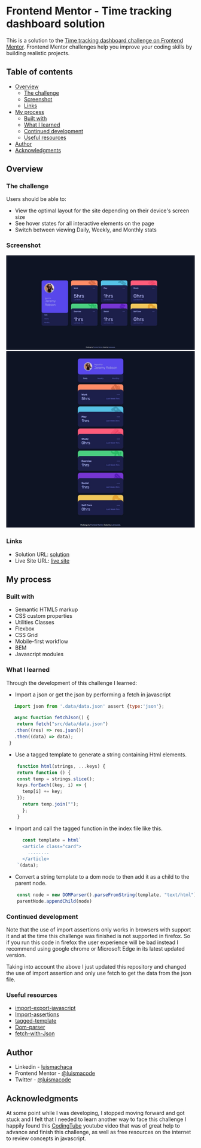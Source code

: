 # Frontend Mentor - Time tracking dashboard solution

This is a solution to the [Time tracking dashboard challenge on Frontend Mentor](https://www.frontendmentor.io/challenges/time-tracking-dashboard-UIQ7167Jw). Frontend Mentor challenges help you improve your coding skills by building realistic projects.

## Table of contents

- [Overview](#overview)
  - [The challenge](#the-challenge)
  - [Screenshot](#screenshot)
  - [Links](#links)
- [My process](#my-process)
  - [Built with](#built-with)
  - [What I learned](#what-i-learned)
  - [Continued development](#continued-development)
  - [Useful resources](#useful-resources)
- [Author](#author)
- [Acknowledgments](#acknowledgments)

## Overview

### The challenge

Users should be able to:

- View the optimal layout for the site depending on their device's screen size
- See hover states for all interactive elements on the page
- Switch between viewing Daily, Weekly, and Monthly stats

### Screenshot

![screenshot-desktop](./screenshots/time-tracking-desktop.jpeg)
![screenshot-mobile](./screenshots/time-tracking-mobile.jpeg)

### Links

- Solution URL: [solution](https://www.frontendmentor.io/solutions/timetrackingdashboard-SExGTK0i0w)
- Live Site URL: [live site](https://luismacode.github.io/time-tracking-dashboard/)

## My process

### Built with

- Semantic HTML5 markup
- CSS custom properties
- Utilities Classes
- Flexbox
- CSS Grid
- Mobile-first workflow
- BEM
- Javascript modules

### What I learned

Through the development of this challenge I learned:

- Import a json or get the json by performing a fetch in javascript

 ```js
    import json from '.data/data.json' assert {type:'json'};
  ```

 ```js
    async function fetchJson() {
     return fetch("src/data/data.json")
    .then((res) => res.json())
    .then((data) => data);
  }
  ```

- Use a tagged template to generate a string containing Html elements.

```js
    function html(strings, ...keys) {
    return function () {
    const temp = strings.slice();
    keys.forEach((key, i) => {
      temp[i] += key;
    });
      return temp.join("");
      };
    }
 ```

- Import and call the tagged function in the index file like this.

```js
      const template = html`
      <article class="card">
        ........
      </article>
    `(data);
```

- Convert a string template to a dom node to then add it as a child to the parent node.

```js
    const node = new DOMParser().parseFromString(template, "text/html").body.firstElementChild;
    parentNode.appendChild(node)
```

### Continued development

Note that the use of import assertions  only works in browsers with support it and at the time this challenge was finished is not supported in firefox. So if you run this code in firefox the user experience will be bad instead I recommend using google chrome or Microsoft Edge in its latest updated version.

Taking into account the above I just updated this repository and changed the use of import assertion and only use fetch to get the data from the json file.

### Useful resources

- [import-export-javascript](https://javascript.info/import-export)
- [Import-assertions](https://github.com/tc39/proposal-import-assertions)
- [tagged-template](https://developer.mozilla.org/en-US/docs/Web/JavaScript/Reference/Template_literals)
- [Dom-parser](https://davidwalsh.name/convert-html-stings-dom-nodes)
- [fetch-with-Json](https://dmitripavlutin.com/fetch-with-json/)

## Author

- Linkedin - [luismachaca](https://www.linkedin.com/in/luismachaca)
- Frontend Mentor - [@luismacode](https://www.frontendmentor.io/profile/luismacode)
- Twitter - [@luismacode](https://www.twitter.com/luismacode)

## Acknowledgments

At some point while I was developing, I stopped moving forward and got stuck and I felt that I needed to learn another way to face this challenge I happily found this [CodingTube](https://www.youtube.com/watch?v=52q6OGbcIso&list=WL&index=2) youtube video that was of great help to advance and finish this challenge, as well as free resources on the internet to review concepts in javascript.

